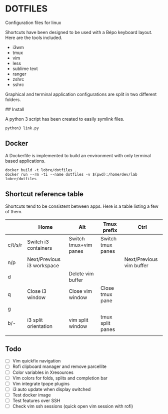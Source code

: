 DOTFILES
=====

Configuration files for linux

Shortcuts have been designed to be used with a Bépo keyboard layout. Here are the tools included.

 - i3wm
 - tmux
 - vim
 - less
 - sublime text
 - ranger
 - zshrc
 - sshrc

Graphical and terminal application configurations are split in two different folders.

## Install

A python 3 script has been created to easily symlink files.

    python3 link.py

## Docker

A Dockerfile is implemented to build an environment with only terminal based applications.

    docker build -t lobre/dotfiles .
    docker run --rm -ti --name dotfiles -v $(pwd):/home/dev/lab lobre/dotfiles


## Shortcut reference table

Shortcuts tend to be consistent between apps. Here is a table listing a few of them.

|                            | Home                       | Alt                       | Tmux prefix               | Ctrl                       |
| -------------------------- | -------------------------- | ------------------------- | ------------------------- | -------------------------- |
| c/t/s/r                    | Switch i3 containers       | Switch tmux+vim panes     | Switch tmux panes         |                            |
| n/p                        | Next/Previous i3 workspace |                           |                           | Next/Previous vim buffer   |
| d                          |                            | Delete vim buffer         |                           |                            |
| q                          | Close i3 window            | Close vim window          | Close tmux pane           |                            |
| g                          |                            |                           |                           |                            |
| b/-                        | i3 split orientation       | vim split window          | tmux split panes          |                            |
|                            |                            |                           |                           |                            |

## Todo

- [ ] Vim quickfix navigation
- [ ] Rofi clipboard manager and remove parcellite
- [ ] Color variables in Xresources
- [ ] Vim colors for folds, splits and completion bar
- [ ] Vim integrate tpope plugins
- [ ] i3 auto update when display switched
- [ ] Test docker image
- [ ] Test features over SSH
- [ ] Check vim ssh sessions (quick open vim session with rofi)
